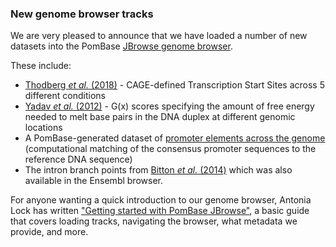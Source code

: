 ### New genome browser tracks
<!-- pombase_flags: frontpage -->

We are very pleased to announce that we have loaded a number of new datasets
into the PomBase [JBrowse genome browser](/jbrowse/).

These include:

   - [Thodberg *et al.* (2018)](https://www.biorxiv.org/content/early/2018/03/13/281642) - CAGE-defined
     Transcription Start Sites across 5 different conditions
   - [Yadav *et al.* (2012)](https://www.ncbi.nlm.nih.gov/pubmed/?term=23163955) - G(x) scores
     specifying the amount of free energy needed to melt base pairs in the DNA
     duplex at different genomic locations
   - A PomBase-generated dataset of [promoter elements across the genome](/browse-curation/dna-binding-sites)
     (computational matching of the consensus promoter sequences to the reference DNA sequence)
   - The intron branch points from
     [Bitton *et al.* (2014)](https://www.ncbi.nlm.nih.gov/pubmed/?term=24709818)
     which was also available in the Ensembl browser.

For anyone wanting a quick introduction to our genome browser, Antonia
Lock has written ["Getting started with PomBase JBrowse"](documentation/JBrowse_quick_start), 
a basic guide that covers loading tracks, navigating the browser,
what metadata we provide, and more.
